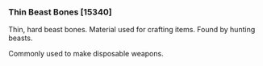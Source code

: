 ### Thin Beast Bones [15340]

Thin, hard beast bones. Material used for crafting items. Found by hunting beasts.

Commonly used to make disposable weapons.